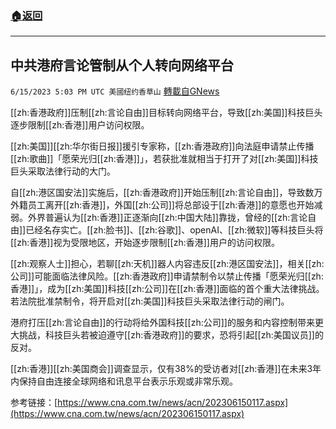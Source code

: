 ###  [:house:返回](README.md)
---


## 中共港府言论管制从个人转向网络平台
`6/15/2023 5:03 PM UTC 美國纽约香草山` [轉載自GNews](https://gnews.org/articles/1386523)

[[zh:香港政府]]压制[[zh:言论自由]]目标转向网络平台，导致[[zh:美国]]科技巨头逐步限制[[zh:香港]]用户访问权限。

  

[[zh:美国]][[zh:华尔街日报]]援引专家称，[[zh:香港政府]]向法庭申请禁止传播[[zh:歌曲]]「愿荣光归[[zh:香港]]」，若获批准就相当于打开了对[[zh:美国]]科技巨头采取法律行动的大门。

  

自[[zh:港区国安法]]实施后，[[zh:香港政府]]开始压制[[zh:言论自由]]，导致数万外籍员工离开[[zh:香港]]，外国[[zh:公司]]将总部设于[[zh:香港]]的意愿也开始减弱。外界普遍认为[[zh:香港]]正逐渐向[[zh:中国大陆]]靠拢，曾经的[[zh:言论自由]]已经名存实亡。[[zh:脸书]]、[[zh:谷歌]]、openAI、[[zh:微软]]等科技巨头将[[zh:香港]]视为受限地区，开始逐步限制[[zh:香港]]用户的访问权限。

  

[[zh:观察人士]]担心，若聊[[zh:天机]]器人内容违反[[zh:港区国安法]]，相关[[zh:公司]]可能面临法律风险。[[zh:香港政府]]申请禁制令以禁止传播「愿荣光归[[zh:香港]]」，成为[[zh:美国]]科技[[zh:公司]]在[[zh:香港]]面临的首个重大法律挑战。若法院批准禁制令，将开启对[[zh:美国]]科技巨头采取法律行动的闸门。

  

港府打压[[zh:言论自由]]的行动将给外国科技[[zh:公司]]的服务和内容控制带来更大挑战，科技巨头若被迫遵守[[zh:香港政府]]的要求，恐将引起[[zh:美国议员]]的反对。

  

[[zh:香港]][[zh:美国商会]]调查显示，仅有38%的受访者对[[zh:香港]]在未来3年内保持自由连接全球网络和讯息平台表示乐观或非常乐观。

参考链接：[https://www.cna.com.tw/news/acn/202306150117.aspx](https://www.cna.com.tw/news/acn/202306150117.aspx)
